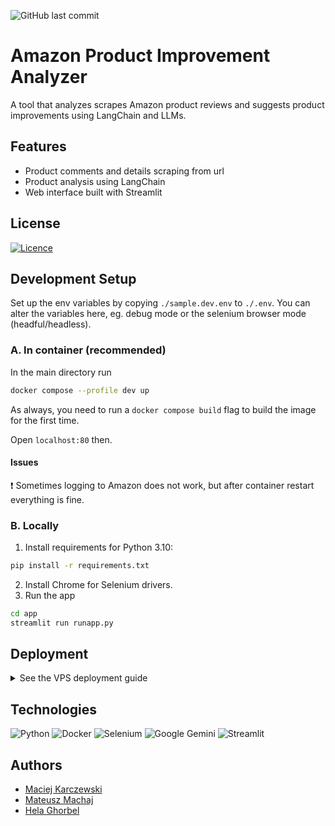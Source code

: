 ![GitHub last commit](https://img.shields.io/github/last-commit/maciejkar/Amazon-Product-Improvement)

# Amazon Product Improvement Analyzer

A tool that analyzes scrapes Amazon product reviews and suggests product improvements using LangChain and LLMs.

## Features

- Product comments and details scraping from url
- Product analysis using LangChain
- Web interface built with Streamlit

## License

[![Licence](https://img.shields.io/github/license/Ileriayo/markdown-badges?style=for-the-badge)](./LICENSE)


## Development Setup

Set up the env variables by copying `./sample.dev.env` to `./.env`. You can alter the variables here, eg. debug mode or the selenium browser mode (headful/headless).

### A. In container (recommended)

In the main directory run
```sh
docker compose --profile dev up
```
As always, you need to run a `docker compose build` flag to build the image for the first time.


Open `localhost:80` then.

#### Issues

❗ Sometimes logging to Amazon does not work, but after container restart everything is fine.

### B. Locally

1. Install requirements for Python 3.10:
```bash
pip install -r requirements.txt
```
2. Install Chrome for Selenium drivers.
3. Run the app
```bash
cd app
streamlit run runapp.py
```

## Deployment
<details>
<summary>See the VPS deployment guide</summary>

### Initial setup

Log in to the VPS server via ssh, create a user and do the following steps. Note, that if the domain `marcinkostrzewa.online` changes it should be altered everywhere in the repo.

1. In `.bashrc` add lines:
    ```sh
    alias amazon_karczek_path="~/Amazon-Product-Improvement"
    alias cd_amazon_karczek="cd $amazon_karczek_path"
    alias karczrun="$cd_amazon_karczek && docker compose --profile full down && git pull && docker compose --profile full up -d --build"
    ```
    and run `. .bash_rc`.
2. Clone a reporsitory to the proper folder and checkout to `production`:
    ```sh
    cd_amazon_karczek
    cd ..
    git clone https://github.com/maciejkar/Amazon-Product-Improvement.git
    git checkout production
    ```
3. Create a `.env` file with at least this entry:
   ```env
   DEBUG=false
   ```
4. Add certificate with `certbot` along with a hook to copy files it to `./certs`:
   ```sh
   sudo certbot certonly --standalone -d marcinkostrzewa.online -d www.marcinkostrzewa.online --deploy-hook "cp -r /etc/letsencrypt/live/marcinkostrzewa.com $amazon_karczek_path/certs"
   ```
5. Make sure the secrets from `.github/workflows/deploy.yaml` are set correctly.

### Actions

- Run github workflow to automatically deploy the app.
- Logs are in `./app/app.log`.

</details>

## Technologies

![Python](https://img.shields.io/badge/python-3670A0?style=for-the-badge&logo=python&logoColor=ffdd54)
![Docker](https://img.shields.io/badge/docker-%230db7ed.svg?style=for-the-badge&logo=docker&logoColor=white)
![Selenium](https://img.shields.io/badge/-selenium-%43B02A?style=for-the-badge&logo=selenium&logoColor=white)
![Google Gemini](https://img.shields.io/badge/google%20gemini-8E75B2?style=for-the-badge&logo=google%20gemini&logoColor=white)
![Streamlit](https://img.shields.io/badge/Streamlit-%23FE4B4B.svg?style=for-the-badge&logo=streamlit&logoColor=white)


## Authors
- [Maciej Karczewski](https://github.com/maciejkar)
- [Mateusz Machaj](https://github.com/o-mateo-o)
- [Hela Ghorbel](https://github.com/hela2509)
